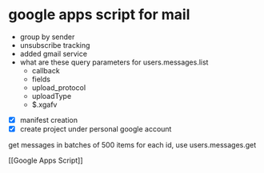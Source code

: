 # google apps script for mail
-  group by sender 
- unsubscribe tracking 
- added gmail service 
- what are these query parameters for users.messages.list
	- callback
	- fields
	- upload_protocol
	- uploadType
	- $.xgafv
- [x] manifest creation 
- [x] create project under personal google account 

get messages in batches of 500 items 
for each id, use users.messages.get 

[[Google Apps Script]]